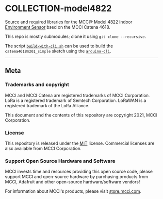 # COLLECTION-model4822

Source and required libraries for the MCCI&reg; [Model 4822 Indoor Environment Sensor](https://store.mcci.com/collections/remote-sensors/products/model-4821?variant=31733640560751) bsed on the MCCI Catena 4618.

This repo is mostly submodules; clone it using `git clone --recursive`.

The script [`build-with-cli.sh`](build-with-cli.sh) can be used to build the `catena4618m201_simple` sketch using the [`arduino-cli`](https://github.com/arduino/arduino-cli).

---

## Meta

### Trademarks and copyright

MCCI and MCCI Catena are registered trademarks of MCCI Corporation. LoRa is a registered trademark of Semtech Corporation. LoRaWAN is a registered trademark of the LoRa Alliance.

This document and the contents of this repository are copyright 2021, MCCI Corporation.

### License

This repository is released under the [MIT](./LICENSE) license. Commercial licenses are also available from MCCI Corporation.

### Support Open Source Hardware and Software

MCCI invests time and resources providing this open source code, please support MCCI and open-source hardware by purchasing products from MCCI, Adafruit and other open-source hardware/software vendors!

For information about MCCI's products, please visit [store.mcci.com](https://store.mcci.com/).
